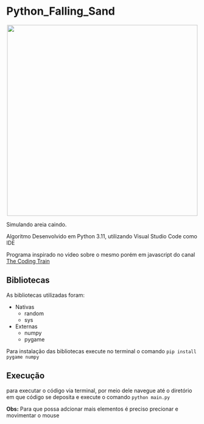 # Python_Falling_Sand

<p align="center">
  <img src="./images/fallingSand.gif" width="500">
</p>

Simulando areia caindo.

Algoritmo Desenvolvido em Python 3.11, utilizando Visual Studio Code como IDE

Programa inspirado no video sobre o mesmo porém em javascript do canal [The Coding Train](https://www.youtube.com/watch?v=L4u7Zy_b868)

## Bibliotecas

As bibliotecas utilizadas foram:
* Nativas
   * random
   * sys
* Externas
   * numpy
   * pygame

Para instalação das bibliotecas execute no terminal o comando `pip install pygame numpy`

## Execução

para executar o código via terminal, por meio dele navegue até o diretório em que código se deposita e execute o comando `python main.py`

**Obs:** Para que possa adcionar mais elementos é preciso precionar e movimentar o mouse
